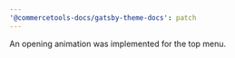 ```yaml
---
'@commercetools-docs/gatsby-theme-docs': patch
---
```


An opening animation was implemented for the top menu.
